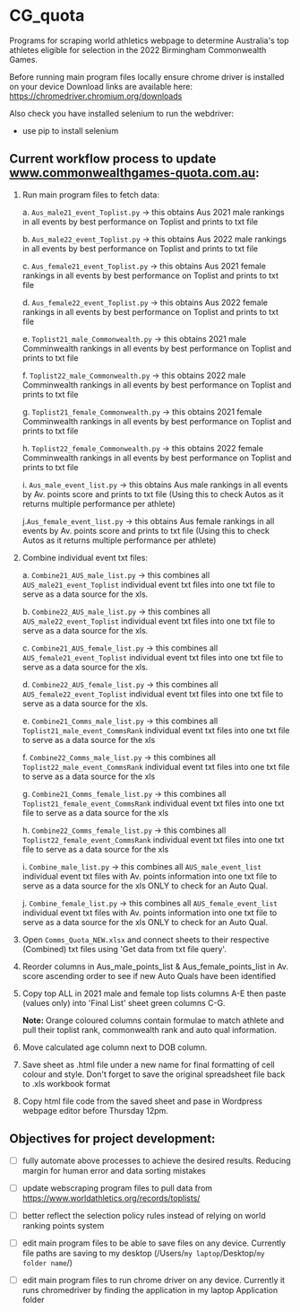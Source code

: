 # CG_quota
Programs for scraping world athletics webpage to determine Australia's top athletes eligible for selection in the 2022 Birmingham Commonwealth Games. 

Before running main program files locally ensure chrome driver is installed on your device
Download links are available here: https://chromedriver.chromium.org/downloads

Also check you have installed selenium to run the webdriver:
- use pip to install selenium 

## Current workflow process to update www.commonwealthgames-quota.com.au:
  1. Run main program files to fetch data:
      
      a. `Aus_male21_event_Toplist.py` -> this obtains Aus 2021 male rankings in all events by best performance on Toplist and prints to txt file
      
      b. `Aus_male22_event_Toplist.py` -> this obtains Aus 2022 male rankings in all events by best performance on Toplist and prints to txt file

      c. `Aus_female21_event_Toplist.py` -> this obtains Aus 2021 female rankings in all events by best performance on Toplist and prints to txt file

      d. `Aus_female22_event_Toplist.py` -> this obtains Aus 2022 female rankings in all events by best performance on Toplist and prints to txt file

      e. `Toplist21_male_Commonwealth.py` -> this obtains 2021 male Comminwealth rankings in all events by best performance on Toplist and prints to txt file

      f. `Toplist22_male_Commonwealth.py` -> this obtains 2022 male Comminwealth rankings in all events by best performance on Toplist and prints to txt file

      g. `Toplist21_female_Commonwealth.py` -> this obtains 2021 female Comminwealth rankings in all events by best performance on Toplist and prints to txt file

      h. `Toplist22_female_Commonwealth.py` -> this obtains 2022 female Comminwealth rankings in all events by best performance on Toplist and prints to txt file

      i. `Aus_male_event_list.py` -> this obtains Aus male rankings in all events by Av. points score and prints to txt file (Using this to check Autos as it returns multiple performance per athlete)
      
      j.`Aus_female_event_list.py` -> this obtains Aus female rankings in all events by Av. points score and prints to txt file (Using this to check Autos as it returns multiple performance per athlete)

  2. Combine individual event txt files:
      
      a. `Combine21_AUS_male_list.py` -> this combines all `AUS_male21_event_Toplist` individual event txt files into one txt file to serve as a data source for the xls.

      b. `Combine22_AUS_male_list.py` -> this combines all `AUS_male22_event_Toplist` individual event txt files into one txt file to serve as a data source for the xls.

      c. `Combine21_AUS_female_list.py` -> this combines all `AUS_female21_event_Toplist` individual event txt files into one txt file to serve as a data source for the xls.

      d. `Combine22_AUS_female_list.py` -> this combines all `AUS_female22_event_Toplist` individual event txt files into one txt file to serve as a data source for the xls.

      e. `Combine21_Comms_male_list.py` -> this combines all `Toplist21_male_event_CommsRank` individual event txt files into one txt file to serve as a data source for the xls
      
      f. `Combine22_Comms_male_list.py` -> this combines all `Toplist22_male_event_CommsRank` individual event txt files into one txt file to serve as a data source for the xls
      
      g. `Combine21_Comms_female_list.py` -> this combines all `Toplist21_female_event_CommsRank` individual event txt files into one txt file to serve as a data source for the xls
      
      h. `Combine22_Comms_female_list.py` -> this combines all `Toplist22_female_event_CommsRank` individual event txt files into one txt file to serve as a data source for the xls

      i. `Combine_male_list.py` -> this combines all `AUS_male_event_list` individual event txt files with Av. points information into one txt file to serve as a data source for the xls ONLY to check for an Auto Qual. 
      
      j. `Combine_female_list.py` -> this combines all `AUS_female_event_list` individual event txt files with Av. points information into one txt file to serve as a data source for the xls ONLY to check for an Auto Qual. 
      
     
  3. Open `Comms_Quota_NEW.xlsx` and connect sheets to their respective (Combined) txt files using 'Get data from txt file query'.
  4. Reorder columns in Aus_male_points_list & Aus_female_points_list in Av. score ascending order to see if new Auto Quals have been identified
  5. Copy top ALL in 2021 male and female top lists columns A-E then paste (values only) into 'Final List' sheet green columns C-G. 
      
      **Note:** Orange coloured columns contain formulae to match athlete and pull their toplist rank, commonwealth rank and auto qual information. 
  6. Move calculated age column next to DOB column.
  4. Save sheet as .html file under a new name for final formatting of cell colour and style. Don't forget to save the original spreadsheet file back to .xls workbook format
  5. Copy html file code from the saved sheet and pase in Wordpress webpage editor before Thursday 12pm.  


## Objectives for project development:
  - [ ] fully automate above processes to achieve the desired results. Reducing margin for human error and data sorting mistakes
  - [ ] update webscraping program files to pull data from https://www.worldathletics.org/records/toplists/ 
  - [ ] better reflect the selection policy rules instead of relying on world ranking points system 
  - [ ] edit main program files to be able to save files on any device. Currently file paths are saving to my desktop (/Users/`my laptop`/Desktop/`my folder name`/)
  - [ ] edit main program files to run chrome driver on any device. Currently it runs chromedriver by finding the application in my laptop Application folder 

